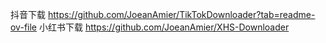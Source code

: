 抖音下载 https://github.com/JoeanAmier/TikTokDownloader?tab=readme-ov-file
小红书下载 https://github.com/JoeanAmier/XHS-Downloader
